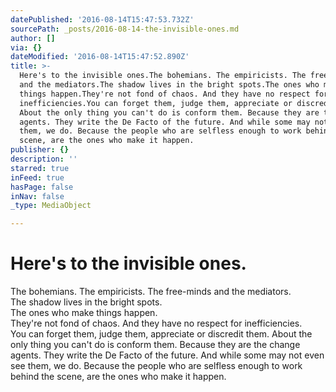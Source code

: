 ```yaml
---
datePublished: '2016-08-14T15:47:53.732Z'
sourcePath: _posts/2016-08-14-the-invisible-ones.md
author: []
via: {}
dateModified: '2016-08-14T15:47:52.890Z'
title: >-
  Here's to the invisible ones.The bohemians. The empiricists. The free-minds
  and the mediators.The shadow lives in the bright spots.The ones who make
  things happen.They're not fond of chaos. And they have no respect for
  inefficiencies.You can forget them, judge them, appreciate or discredit them.
  About the only thing you can't do is conform them. Because they are the change
  agents. They write the De Facto of the future. And while some may not even see
  them, we do. Because the people who are selfless enough to work behind the
  scene, are the ones who make it happen.
publisher: {}
description: ''
starred: true
inFeed: true
hasPage: false
inNav: false
_type: MediaObject

---
```

# Here's to the invisible ones.  
The bohemians. The empiricists. The free-minds and the mediators.  
The shadow lives in the bright spots.  
The ones who make things happen.  
They're not fond of chaos. And they have no respect for inefficiencies.  
You can forget them, judge them, appreciate or discredit them. About the only thing you can't do is conform them. Because they are the change agents. They write the De Facto of the future. And while some may not even see them, we do. Because the people who are selfless enough to work behind the scene, are the ones who make it happen.